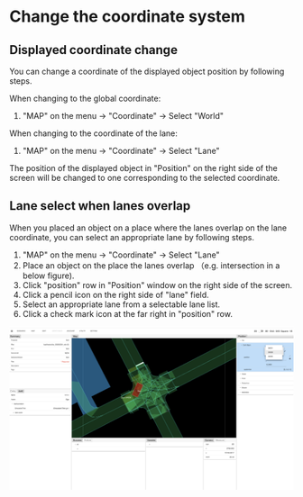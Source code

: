 # Change the coordinate system

## Displayed coordinate change

You can change a coordinate of the displayed object position by following steps.

When changing to the global coordinate:

1. "MAP" on the menu -> "Coordinate" -> Select "World"

When changing to the coordinate of the lane:

1. "MAP" on the menu -> "Coordinate" -> Select "Lane"

The position of the displayed object in "Position" on the right side of the screen will be changed to one corresponding to the selected coordinate.

## Lane select when lanes overlap

When you placed an object on a place where the lanes overlap on the lane coordinate, you can select an appropriate lane by following steps.

1. "MAP" on the menu -> "Coordinate" -> Select "Lane"
1. Place an object on the place the lanes overlap （e.g. intersection in a below figure).
1. Click "position" row in "Position" window on the right side of the screen.
1. Click a pencil icon on the right side of "lane" field.
1. Select an appropriate lane from a selectable lane list.
1. Click a check mark icon at the far right in "position" row.

![](screenshot09.png)
